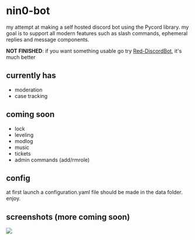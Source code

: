 # nin0-bot
my attempt at making a self hosted discord bot using the Pycord library. my goal is to support all modern features such as slash commands, ephemeral replies and message components.

**NOT FINISHED**:
if you want something usable go try [Red-DiscordBot](https://github.com/Cog-Creators/Red-DiscordBot), it's much better
## currently has
- moderation
- case tracking
## coming soon
- lock
- leveling
- modlog
- music
- tickets
- admin commands (add/rmrole)
## config
at first launch a configuration.yaml file should be made in the data folder. enjoy.
## screenshots (more coming soon)
<img src="https://i.imgur.com/9llKD76.png">
